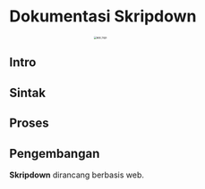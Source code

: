 # Dokumentasi Skripdown

<img src="C:\Users\bagus\PhpstormProjects\skripd_new\public\asset\app_logo.png" alt="app_logo" style="zoom:30%;margin-left: 30%" />

## Intro

## Sintak

## Proses

## Pengembangan

**Skripdown** dirancang berbasis web.
